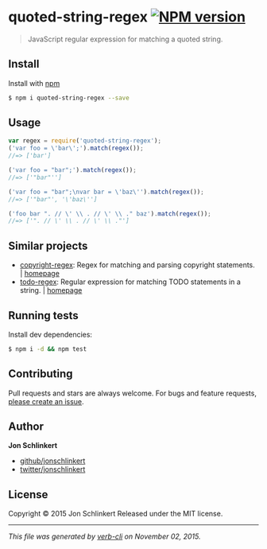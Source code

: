 # quoted-string-regex [![NPM version](https://badge.fury.io/js/quoted-string-regex.svg)](http://badge.fury.io/js/quoted-string-regex)

> JavaScript regular expression for matching a quoted string.

## Install

Install with [npm](https://www.npmjs.com/)

```sh
$ npm i quoted-string-regex --save
```

## Usage

```js
var regex = require('quoted-string-regex');
('var foo = \'bar\';').match(regex());
//=> ['bar']

('var foo = "bar";').match(regex());
//=> ['"bar"'']

('var foo = "bar";\nvar bar = \'baz\'').match(regex());
//=> ['"bar"', '\'baz\'']

('foo bar ". // \' \\ . // \' \\ ." baz').match(regex());
//=> ['". // \' \\ . // \' \\ ."']
```

## Similar projects

* [copyright-regex](https://www.npmjs.com/package/copyright-regex): Regex for matching and parsing copyright statements. | [homepage](https://github.com/regexps/copyright-regex)
* [todo-regex](https://www.npmjs.com/package/todo-regex): Regular expression for matching TODO statements in a string. | [homepage](https://github.com/regexps/todo-regex)

## Running tests

Install dev dependencies:

```sh
$ npm i -d && npm test
```

## Contributing

Pull requests and stars are always welcome. For bugs and feature requests, [please create an issue](https://github.com/regexps/quoted-string-regex/issues/new).

## Author

**Jon Schlinkert**

+ [github/jonschlinkert](https://github.com/jonschlinkert)
+ [twitter/jonschlinkert](http://twitter.com/jonschlinkert)

## License

Copyright © 2015 Jon Schlinkert
Released under the MIT license.

***

_This file was generated by [verb-cli](https://github.com/assemble/verb-cli) on November 02, 2015._